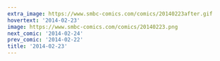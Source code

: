 ```yaml
---
extra_image: https://www.smbc-comics.com/comics/20140223after.gif
hovertext: '2014-02-23'
image: https://www.smbc-comics.com/comics/20140223.png
next_comic: '2014-02-24'
prev_comic: '2014-02-22'
title: '2014-02-23'
---
```


